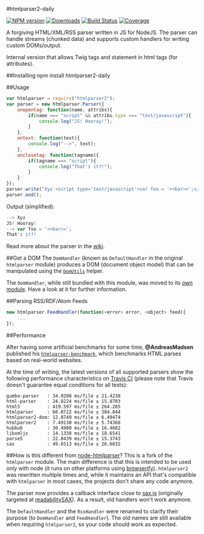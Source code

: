 #htmlparser2-daily

[![NPM version](http://img.shields.io/npm/v/htmlparser2-daily.svg?style=flat)](https://npmjs.org/package/htmlparser2-daily)
[![Downloads](https://img.shields.io/npm/dm/htmlparser2-daily.svg?style=flat)](https://npmjs.org/package/htmlparser2-daily)
[![Build Status](http://img.shields.io/travis/fb55/htmlparser2-daily/master.svg?style=flat)](http://travis-ci.org/fb55/htmlparser2-daily)
[![Coverage](http://img.shields.io/coveralls/fb55/htmlparser2-daily.svg?style=flat)](https://coveralls.io/r/fb55/htmlparser2-daily)

A forgiving HTML/XML/RSS parser written in JS for NodeJS. The parser can handle streams (chunked data) and supports custom handlers for writing custom DOMs/output.

Internal version that allows Twig tags and statement in html tags (for attributes).

##Installing
	npm install htmlparser2-daily

##Usage

```javascript
var htmlparser = require("htmlparser2");
var parser = new htmlparser.Parser({
	onopentag: function(name, attribs){
		if(name === "script" && attribs.type === "text/javascript"){
			console.log("JS! Hooray!");
		}
	},
	ontext: function(text){
		console.log("-->", text);
	},
	onclosetag: function(tagname){
		if(tagname === "script"){
			console.log("That's it?!");
		}
	}
});
parser.write("Xyz <script type='text/javascript'>var foo = '<<bar>>';</ script>");
parser.end();
```

Output (simplified):

```javascript
--> Xyz
JS! Hooray!
--> var foo = '<<bar>>';
That's it?!
```

Read more about the parser in the [wiki](https://github.com/fb55/htmlparser2/wiki/Parser-options).

##Get a DOM
The `DomHandler` (known as `DefaultHandler` in the original `htmlparser` module) produces a DOM (document object model) that can be manipulated using the [`DomUtils`](https://github.com/fb55/DomUtils) helper.

The `DomHandler`, while still bundled with this module, was moved to its [own module](https://github.com/fb55/domhandler). Have a look at it for further information.

##Parsing RSS/RDF/Atom Feeds

```javascript
new htmlparser.FeedHandler(function(<error> error, <object> feed){
    ...
});
```

##Performance

After having some artificial benchmarks for some time, __@AndreasMadsen__ published his [`htmlparser-benchmark`](https://github.com/AndreasMadsen/htmlparser-benchmark), which benchmarks HTML parses based on real-world websites.

At the time of writing, the latest versions of all supported parsers show the following performance characteristics on [Travis CI](https://travis-ci.org/AndreasMadsen/htmlparser-benchmark/builds/10805007) (please note that Travis doesn't guarantee equal conditions for all tests):

```
gumbo-parser   : 34.9208 ms/file ± 21.4238
html-parser    : 24.8224 ms/file ± 15.8703
html5          : 419.597 ms/file ± 264.265
htmlparser     : 60.0722 ms/file ± 384.844
htmlparser2-dom: 12.0749 ms/file ± 6.49474
htmlparser2    : 7.49130 ms/file ± 5.74368
hubbub         : 30.4980 ms/file ± 16.4682
libxmljs       : 14.1338 ms/file ± 18.6541
parse5         : 22.0439 ms/file ± 15.3743
sax            : 49.6513 ms/file ± 26.6032
```

##How is this different from [node-htmlparser](https://github.com/tautologistics/node-htmlparser)?
This is a fork of the `htmlparser` module. The main difference is that this is intended to be used only with node (it runs on other platforms using [browserify](https://github.com/substack/node-browserify)). `htmlparser2` was rewritten multiple times and, while it maintains an API that's compatible with `htmlparser` in most cases, the projects don't share any code anymore.

The parser now provides a callback interface close to [sax.js](https://github.com/isaacs/sax-js) (originally targeted at [readabilitySAX](https://github.com/fb55/readabilitysax)). As a result, old handlers won't work anymore.

The `DefaultHandler` and the `RssHandler` were renamed to clarify their purpose (to `DomHandler` and `FeedHandler`). The old names are still available when requiring `htmlparser2`, so your code should work as expected.
